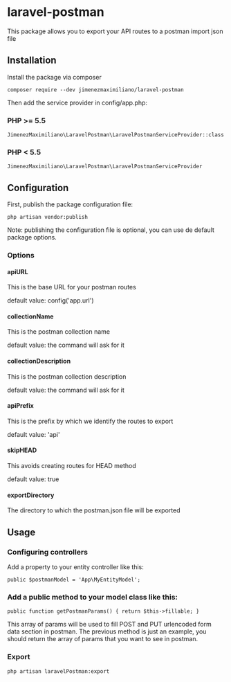 # laravel-postman
This package allows you to export your API routes to a postman import json file

## Installation

Install the package via composer

`composer require --dev jimenezmaximiliano/laravel-postman`

Then add the service provider in config/app.php:

### PHP >= 5.5

`JimenezMaximiliano\LaravelPostman\LaravelPostmanServiceProvider::class`

### PHP < 5.5

`JimenezMaximiliano\LaravelPostman\LaravelPostmanServiceProvider`

## Configuration

First, publish the package configuration file:

`php artisan vendor:publish`

Note: publishing the configuration file is optional, you can use de default package options.

### Options

#### apiURL
This is the base URL for your postman routes

default value: config('app.url')

#### collectionName
This is the postman collection name

default value: the command will ask for it

#### collectionDescription
This is the postman collection description

default value: the command will ask for it

#### apiPrefix
This is the prefix by which we identify the routes to export

default value: 'api'

#### skipHEAD
This avoids creating routes for HEAD method

default value: true

#### exportDirectory
The directory to which the postman.json file will be exported

## Usage

### Configuring controllers

Add a property to your entity controller like this:

`public $postmanModel = 'App\MyEntityModel';`

### Add a public method to your model class like this:

`
public function getPostmanParams()
{
    return $this->fillable;
}
`

This array of params will be used to fill POST and PUT urlencoded form data section in 
postman. The previous method is just an example, you should return the array of 
params that you want to see in postman.

### Export

`php artisan laravelPostman:export`